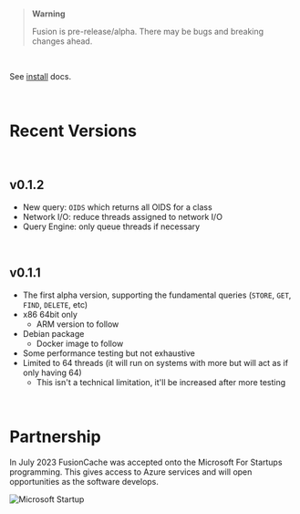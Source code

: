 <br/>

> **Warning**
> 
> Fusion is pre-release/alpha. There may be bugs and breaking changes ahead.

<br/>

See [install](https://fusioncache.github.io/docs/install/install) docs.

<br/>

# Recent Versions

<br/>

## v0.1.2
- New query: `OIDS` which returns all OIDS for a class
- Network I/O: reduce threads assigned to network I/O
- Query Engine: only queue threads if necessary

<br/>

## v0.1.1
- The first alpha version, supporting the fundamental queries (`STORE`, `GET`, `FIND`, `DELETE`, etc)
- x86 64bit only
  - ARM version to follow
- Debian package
  - Docker image to follow
- Some performance testing but not exhaustive
- Limited to 64 threads (it will run on systems with more but will act as if only having 64)
  - This isn't a technical limitation, it'll be increased after more testing


<br/>

# Partnership
In July 2023 FusionCache was accepted onto the Microsoft For Startups programming. This gives access to Azure services and will open opportunities as the software develops.

![Microsoft Startup](https://www.fusioncache.io/wp-content/uploads/go-x/u/900e42d9-1db8-4c24-9b96-e35207a55ab3/l2,t0,w781,h336/image-560x241.png)
